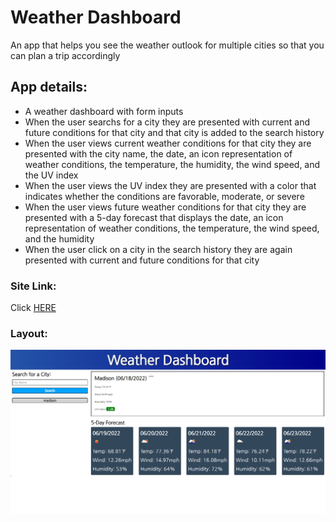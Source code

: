 # Weather Dashboard

An app that helps you see the weather outlook for multiple cities so that you can plan a trip accordingly

## App details:

- A weather dashboard with form inputs
- When the user searchs for a city they are presented with current and future conditions for that city and that city is added to the search history
- When the user views current weather conditions for that city they are presented with the city name, the date, an icon representation of weather conditions, the temperature, the humidity, the wind speed, and the UV index
- When the user views the UV index they are presented with a color that indicates whether the conditions are favorable, moderate, or severe
- When the user views future weather conditions for that city they are presented with a 5-day forecast that displays the date, an icon representation of weather conditions, the temperature, the wind speed, and the humidity
- When the user click on a city in the search history they are again presented with current and future conditions for that city

### Site Link:

Click [HERE](https://woodb58.github.io/weather/)

### Layout:

![readme.MD Layout](./assets/images/screenshot.png)


